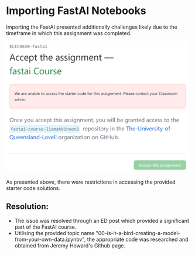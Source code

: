 # Importing FastAI Notebooks
Importing the FastAI presented additionally challenges likely due to the timeframe in which this assignment was completed.

<div>
<img src="/images/Screenshot-2023-05-26-223619.png" width="500"/>
</div>

As presented above, there were restrictions in accessing the provided starter code solutions.

## Resolution:
- The issue was resolved through an ED post which provided a significant part of the FastAI course. 
- Utilising the provided topic name "00-is-it-a-bird-creating-a-model-from-your-own-data.ipynbv", the appropriate code was researched and obtained from Jeremy Howard's Github page. 

